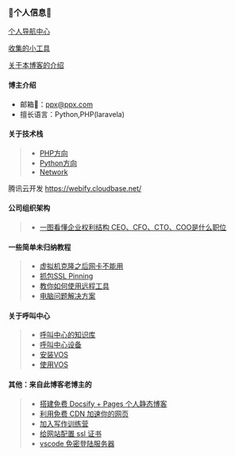 ### 👋个人信息👋

[个人导航中心](Note/index/index.md)

[收集的小工具](Note/index/tools.md)

[关于本博客的介绍](Note/index/jie-shao.md)


#### 博主介绍
- 邮箱📮：ppx@ppx.com
- 擅长语言：Python,PHP(laravela)

#### 关于技术栈

> * [PHP方向](Note/TechN/php.md)
> * [Python方向](Note/TechN/python.md)
> * [Network](Note/TechN/network.md)

腾讯云开发 https://webify.cloudbase.net/





#### 公司组织架构
> * [一图看懂企业权利结构 CEO、CFO、CTO、COO是什么职位](Note/tx_company/compay_jiagou.md)

#### 一些简单未归纳教程

> * [虚拟机克隆之后网卡不能用](Note/Doc/VMware_Network.md)
> * [抓包SSL Pinning](Note/Doc/ssl_Pinning.md)
> * [教你如何使用远程工具](Note/Doc/yuan-cheng.md)
> * [电脑问题解决方案](Note/Service/s1.md)

#### 关于呼叫中心

> * [呼叫中心的知识库](Note/callcenter/knowledge.md)
> * [呼叫中心设备](Note/callcenter/ipgateway.md)
> * [安装VOS](Note/callcenter/vos_install.md)
> * [使用VOS](Note/callcenter/vos_use.md)



#### 其他：来自此博客老博主的

> * [搭建免费 Docsify + Pages 个人静态博客](new-blog/README.md)
> * [利用免费 CDN 加速你的网页](speedup-web/speedup-web.md)
> * [加入写作训练营](write-camp/README.md)
> * [给网站配置 ssl 证书](ssl-ngnix/README.md)
> * [vscode 免密登陆服务器](vscode-ssh/vscode-ssh.md)
